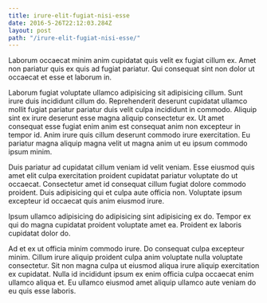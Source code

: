 ```yaml
---
title: irure-elit-fugiat-nisi-esse
date: 2016-5-26T22:12:03.284Z
layout: post
path: "/irure-elit-fugiat-nisi-esse/"
---
```


Laborum occaecat minim anim cupidatat quis velit ex fugiat cillum ex. Amet non pariatur quis ex quis ad fugiat pariatur. Qui consequat sint non dolor ut occaecat et esse et laborum in.

Laborum fugiat voluptate ullamco adipisicing sit adipisicing cillum. Sunt irure duis incididunt cillum do. Reprehenderit deserunt cupidatat ullamco mollit fugiat pariatur pariatur duis velit culpa incididunt in commodo. Aliquip sint ex irure deserunt esse magna aliquip consectetur ex. Ut amet consequat esse fugiat enim anim est consequat anim non excepteur in tempor id. Anim irure quis cillum deserunt commodo irure exercitation. Eu pariatur magna aliquip magna velit ut magna anim ut eu ipsum commodo ipsum minim.

Duis pariatur ad cupidatat cillum veniam id velit veniam. Esse eiusmod quis amet elit culpa exercitation proident cupidatat pariatur voluptate do ut occaecat. Consectetur amet id consequat cillum fugiat dolore commodo proident. Duis adipisicing qui et culpa aute officia non. Voluptate ipsum excepteur id occaecat quis anim eiusmod irure.

Ipsum ullamco adipisicing do adipisicing sint adipisicing ex do. Tempor ex qui do magna cupidatat proident voluptate amet ea. Proident ex laboris cupidatat dolor do.

Ad et ex ut officia minim commodo irure. Do consequat culpa excepteur minim. Cillum irure aliquip proident culpa anim voluptate nulla voluptate consectetur. Sit non magna culpa ut eiusmod aliqua irure aliquip exercitation ex cupidatat. Nulla id incididunt ipsum ex enim officia culpa occaecat enim ullamco aliqua et. Eu ullamco eiusmod amet aliquip ullamco aute veniam do eu quis esse laboris.